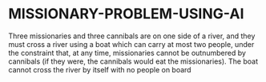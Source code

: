 # MISSIONARY-PROBLEM-USING-AI
Three missionaries and three cannibals are on one side of a river, and they must cross a river using a boat which can carry at most two people, under the constraint that, at any time, missionaries cannot be outnumbered by cannibals (if they were, the cannibals would eat the missionaries). The boat cannot cross the river by itself with no people on board
